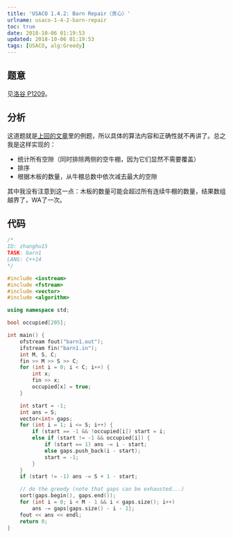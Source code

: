 ```yaml
---
title: 'USACO 1.4.2: Barn Repair（贪心）'
urlname: usaco-1-4-2-barn-repair
toc: true
date: 2018-10-06 01:19:53
updated: 2018-10-06 01:19:53
tags: [USACO, alg:Greedy]
---
```


## 题意

见[洛谷 P1209](https://www.luogu.org/problemnew/show/P1209)。

## 分析

这道题就是[上回的文章](/post/greedy-algorithm-usaco-translation)里的例题，所以具体的算法内容和正确性就不再讲了。总之我是这样实现的：

* 统计所有空隙（同时排除两侧的空牛棚，因为它们显然不需要覆盖）
* 排序
* 根据木板的数量，从牛棚总数中依次减去最大的空隙

其中我没有注意到这一点：木板的数量可能会超过所有连续牛棚的数量，结果数组越界了，WA了一次。

## 代码

```cpp
/*
ID: zhanghu15
TASK: barn1
LANG: C++14
*/

#include <iostream>
#include <fstream>
#include <vector>
#include <algorithm>

using namespace std;

bool occupied[205];

int main() {
    ofstream fout("barn1.out");
    ifstream fin("barn1.in");
    int M, S, C;
    fin >> M >> S >> C;
    for (int i = 0; i < C; i++) {
        int x;
        fin >> x;
        occupied[x] = true;
    }

    int start = -1;
    int ans = S;
    vector<int> gaps;
    for (int i = 1; i <= S; i++) {
        if (start == -1 && !occupied[i]) start = i;
        else if (start != -1 && occupied[i]) {
            if (start == 1) ans -= i - start;
            else gaps.push_back(i - start);
            start = -1;
        }
    }
    if (start != -1) ans -= S + 1 - start;

    // do the greedy (note that gaps can be exhausted...)
    sort(gaps.begin(), gaps.end());
    for (int i = 0; i < M - 1 && i < gaps.size(); i++)
        ans -= gaps[gaps.size() - i - 1];
    fout << ans << endl;
    return 0;
}
```
